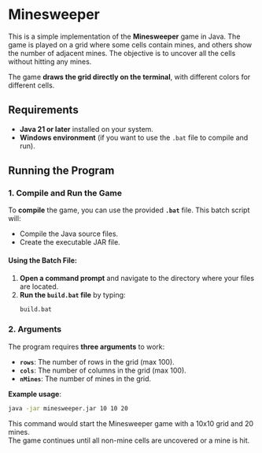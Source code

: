 # Minesweeper

This is a simple implementation of the **Minesweeper** game in Java. The game is played on a grid where some cells contain mines, and others show the number of adjacent mines. The objective is to uncover all the cells without hitting any mines.

The game **draws the grid directly on the terminal**, with different colors for different cells.

## Requirements

- **Java 21 or later** installed on your system.
- **Windows environment** (if you want to use the `.bat` file to compile and run).

## Running the Program

### 1. Compile and Run the Game

To **compile** the game, you can use the provided **`.bat`** file. This batch script will:

- Compile the Java source files.
- Create the executable JAR file.

#### Using the Batch File:

1. **Open a command prompt** and navigate to the directory where your files are located.
2. **Run the `build.bat` file** by typing:
    ```bash
    build.bat
    ```

### 2. Arguments

The program requires **three arguments** to work:

- **`rows`**: The number of rows in the grid (max 100).
- **`cols`**: The number of columns in the grid (max 100).
- **`nMines`**: The number of mines in the grid.

**Example usage**:
```bash
java -jar minesweeper.jar 10 10 20
```
This command would start the Minesweeper game with a 10x10 grid and 20 mines.<br>
The game continues until all non-mine cells are uncovered or a mine is hit.